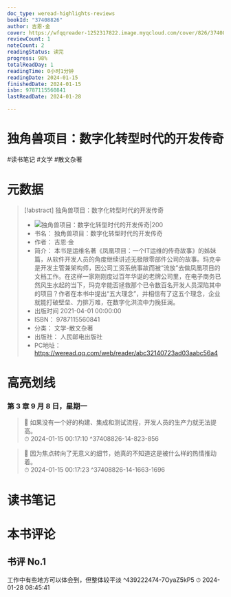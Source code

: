 ```yaml
---
doc_type: weread-highlights-reviews
bookId: "37408826"
author: 吉恩·金
cover: https://wfqqreader-1252317822.image.myqcloud.com/cover/826/37408826/t7_37408826.jpg
reviewCount: 1
noteCount: 2
readingStatus: 读完
progress: 98%
totalReadDay: 1
readingTime: 0小时1分钟
readingDate: 2024-01-15
finishedDate: 2024-01-15
isbn: 9787115560841
lastReadDate: 2024-01-28

---
```

# 独角兽项目：数字化转型时代的开发传奇

#读书笔记 #文学 #散文杂著

# 元数据
> [!abstract] 独角兽项目：数字化转型时代的开发传奇
> - ![ 独角兽项目：数字化转型时代的开发传奇|200](https://wfqqreader-1252317822.image.myqcloud.com/cover/826/37408826/t7_37408826.jpg)
> - 书名： 独角兽项目：数字化转型时代的开发传奇
> - 作者： 吉恩·金
> - 简介： 本书是运维名著《凤凰项目：一个IT运维的传奇故事》的姊妹篇，从软件开发人员的角度继续讲述无极限零部件公司的故事。玛克辛是开发主管兼架构师，因公司工资系统事故而被“流放”去做凤凰项目的文档工作。在这样一家刚刚度过百年华诞的老牌公司里，在电子商务已然风生水起的当下，玛克辛能否拯救那个已令数百名开发人员深陷其中的项目？作者在本书中提出“五大理念”，并相信有了这五个理念，企业就能打破壁垒、力排万难，在数字化洪流中力挽狂澜。
> - 出版时间 2021-04-01 00:00:00
> - ISBN： 9787115560841
> - 分类： 文学-散文杂著
> - 出版社： 人民邮电出版社
> - PC地址：https://weread.qq.com/web/reader/abc32140723ad03aabc56a4

# 高亮划线

### 第 3 章 9 月 8 日，星期一

> 📌 如果没有一个好的构建、集成和测试流程，开发人员的生产力就无法提高。  
> ⏱ 2024-01-15 00:17:10 ^37408826-14-823-856

> 📌 因为焦点转向了无意义的细节，她真的不知道这是被什么样的热情推动着。  
> ⏱ 2024-01-15 00:17:23 ^37408826-14-1663-1696

# 读书笔记

# 本书评论

## 书评 No.1 
工作中有些地方可以体会到，但整体较平淡 ^439222474-7OyaZ5kP5
⏱ 2024-01-28 08:45:41
